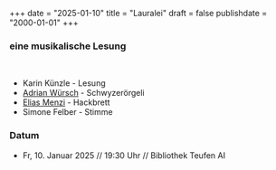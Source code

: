 ﻿﻿+++
date = "2025-01-10"
title = "Lauralei"
draft = false
publishdate = "2000-01-01"
+++

### eine musikalische Lesung

<br>

* Karin Künzle - Lesung
* [Adrian Würsch](http://www.adrianwuersch.com/) - Schwyzerörgeli 
* [Elias Menzi](https://www.eliasmenzi.ch/) - Hackbrett 
* Simone Felber - Stimme 


### Datum

* Fr, 10. Januar 2025 // 19:30 Uhr // Bibliothek Teufen AI